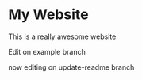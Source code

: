 # My Website

This is a really awesome website

Edit on example branch

now editing on update-readme branch

